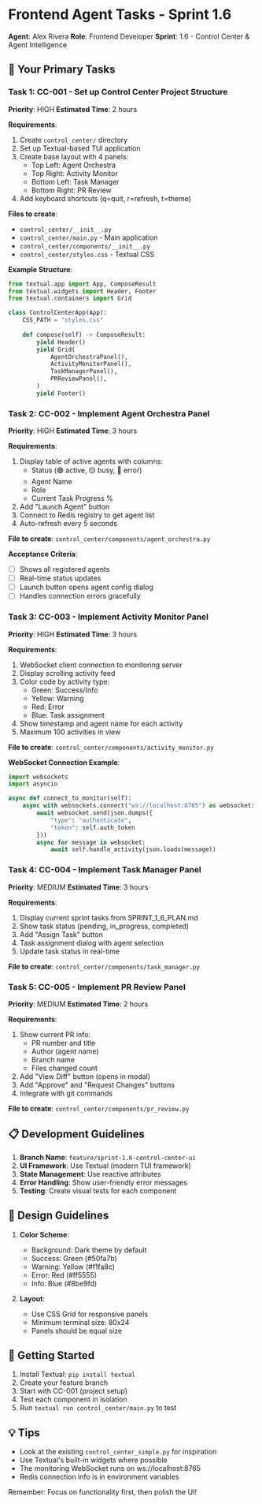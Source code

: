 # Frontend Agent Tasks - Sprint 1.6

**Agent**: Alex Rivera
**Role**: Frontend Developer
**Sprint**: 1.6 - Control Center & Agent Intelligence

## 🎯 Your Primary Tasks

### Task 1: CC-001 - Set up Control Center Project Structure
**Priority**: HIGH
**Estimated Time**: 2 hours

**Requirements**:
1. Create `control_center/` directory
2. Set up Textual-based TUI application
3. Create base layout with 4 panels:
   - Top Left: Agent Orchestra
   - Top Right: Activity Monitor
   - Bottom Left: Task Manager
   - Bottom Right: PR Review
4. Add keyboard shortcuts (q=quit, r=refresh, t=theme)

**Files to create**:
- `control_center/__init__.py`
- `control_center/main.py` - Main application
- `control_center/components/__init__.py`
- `control_center/styles.css` - Textual CSS

**Example Structure**:
```python
from textual.app import App, ComposeResult
from textual.widgets import Header, Footer
from textual.containers import Grid

class ControlCenterApp(App):
    CSS_PATH = "styles.css"
    
    def compose(self) -> ComposeResult:
        yield Header()
        yield Grid(
            AgentOrchestraPanel(),
            ActivityMonitorPanel(),
            TaskManagerPanel(),
            PRReviewPanel(),
        )
        yield Footer()
```

### Task 2: CC-002 - Implement Agent Orchestra Panel
**Priority**: HIGH
**Estimated Time**: 3 hours

**Requirements**:
1. Display table of active agents with columns:
   - Status (🟢 active, 🟡 busy, 🔴 error)
   - Agent Name
   - Role
   - Current Task Progress %
2. Add "Launch Agent" button
3. Connect to Redis registry to get agent list
4. Auto-refresh every 5 seconds

**File to create**: `control_center/components/agent_orchestra.py`

**Acceptance Criteria**:
- [ ] Shows all registered agents
- [ ] Real-time status updates
- [ ] Launch button opens agent config dialog
- [ ] Handles connection errors gracefully

### Task 3: CC-003 - Implement Activity Monitor Panel
**Priority**: HIGH
**Estimated Time**: 3 hours

**Requirements**:
1. WebSocket client connection to monitoring server
2. Display scrolling activity feed
3. Color code by activity type:
   - Green: Success/Info
   - Yellow: Warning
   - Red: Error
   - Blue: Task assignment
4. Show timestamp and agent name for each activity
5. Maximum 100 activities in view

**File to create**: `control_center/components/activity_monitor.py`

**WebSocket Connection Example**:
```python
import websockets
import asyncio

async def connect_to_monitor(self):
    async with websockets.connect("ws://localhost:8765") as websocket:
        await websocket.send(json.dumps({
            "type": "authenticate",
            "token": self.auth_token
        }))
        async for message in websocket:
            await self.handle_activity(json.loads(message))
```

### Task 4: CC-004 - Implement Task Manager Panel
**Priority**: MEDIUM
**Estimated Time**: 3 hours

**Requirements**:
1. Display current sprint tasks from SPRINT_1_6_PLAN.md
2. Show task status (pending, in_progress, completed)
3. Add "Assign Task" button
4. Task assignment dialog with agent selection
5. Update task status in real-time

**File to create**: `control_center/components/task_manager.py`

### Task 5: CC-005 - Implement PR Review Panel
**Priority**: MEDIUM
**Estimated Time**: 2 hours

**Requirements**:
1. Show current PR info:
   - PR number and title
   - Author (agent name)
   - Branch name
   - Files changed count
2. Add "View Diff" button (opens in modal)
3. Add "Approve" and "Request Changes" buttons
4. Integrate with git commands

**File to create**: `control_center/components/pr_review.py`

## 📋 Development Guidelines

1. **Branch Name**: `feature/sprint-1.6-control-center-ui`
2. **UI Framework**: Use Textual (modern TUI framework)
3. **State Management**: Use reactive attributes
4. **Error Handling**: Show user-friendly error messages
5. **Testing**: Create visual tests for each component

## 🎨 Design Guidelines

1. **Color Scheme**:
   - Background: Dark theme by default
   - Success: Green (#50fa7b)
   - Warning: Yellow (#f1fa8c)
   - Error: Red (#ff5555)
   - Info: Blue (#8be9fd)

2. **Layout**:
   - Use CSS Grid for responsive panels
   - Minimum terminal size: 80x24
   - Panels should be equal size

## 🚀 Getting Started

1. Install Textual: `pip install textual`
2. Create your feature branch
3. Start with CC-001 (project setup)
4. Test each component in isolation
5. Run `textual run control_center/main.py` to test

## 💡 Tips

- Look at the existing `control_center_simple.py` for inspiration
- Use Textual's built-in widgets where possible
- The monitoring WebSocket runs on ws://localhost:8765
- Redis connection info is in environment variables

Remember: Focus on functionality first, then polish the UI!